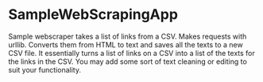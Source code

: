 # SampleWebScrapingApp
Sample webscraper takes a list of links from a CSV.
Makes requests with urllib.
Converts them from HTML to text and saves all the texts to a new CSV file.
It essentially turns a list of links on a CSV into a list of the texts for the links in the CSV.
You may add some sort of text cleaning or editing to suit your functionality.
